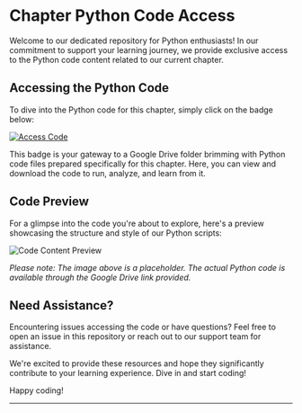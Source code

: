 # Chapter Python Code Access

Welcome to our dedicated repository for Python enthusiasts! In our commitment to support your learning journey, we provide exclusive access to the Python code content related to our current chapter.

## Accessing the Python Code

To dive into the Python code for this chapter, simply click on the badge below:

[![Access Code](https://img.shields.io/badge/Access-Code-3776AB?style=for-the-badge&logo=python&logoColor=white)](https://drive.google.com/drive/folders/1C7EGXLh4KZjiO6692ANdPD528zIlfPbR?usp=sharing)

This badge is your gateway to a Google Drive folder brimming with Python code files prepared specifically for this chapter. Here, you can view and download the code to run, analyze, and learn from it.

## Code Preview

For a glimpse into the code you're about to explore, here's a preview showcasing the structure and style of our Python scripts:

![Code Content Preview](https://via.placeholder.com/400x300.png?text=Python+Code+Preview)

*Please note: The image above is a placeholder. The actual Python code is available through the Google Drive link provided.*

## Need Assistance?

Encountering issues accessing the code or have questions? Feel free to open an issue in this repository or reach out to our support team for assistance.

We're excited to provide these resources and hope they significantly contribute to your learning experience. Dive in and start coding!

Happy coding!

---
